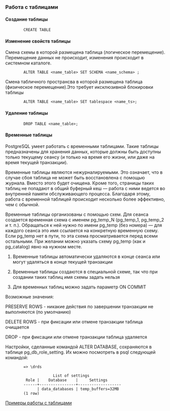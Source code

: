 ### Работа с таблицами
#### Создание таблицы
            CREATE TABLE

#### Изменение свойств таблицы

Смена схемы в которой размещена таблица (логическое перемещение). Перемещение данных не происходит, изменения происходит в системном каталоге.

            ALTER TABLE <name_table> SET SCHEMA <name_schema> ; 
            
 Смена табличного пространсва в которой размещена таблица (физическое перемещение).Это требует иксклюзивной блокировки таблицы           
            
            ALTER TABLE <name_table> SET tablespace <name_ts>; 

#### Удаление таблицы
            DROP TABLE <name_table>;
               
#### Временные таблицы

PostgreSQL умеет работать с временными таблицами. Такие таблицы предназначены для хранения данных, которые должны быть доступны 
только текущему сеансу (и только на время его жизни, или даже на время текущей транзакции).

Временные таблицы являются нежурналируемыми. Это означает, что в случае сбоя таблица не может быть восстановлена с помощью 
журнала. Вместо этого будет очищена. Кроме того, страницы таких таблиц не попадают в общий буферный кеш — работа с ними ведется 
во внутренней памяти обслуживающего процесса. Благодаря этому, работа с временной таблицей происходит несколько более 
эффективно, чем с обычной.

Временные таблицы организованы с помощью схем. Для сеанса создается временная схема с именем pg_temp_N (pg_temp_1, pg_temp_2 и т. п.). 
Обращаться к ней нужно по имени pg_temp (без номера) — для каждого сеанса это имя ссылается на конкретную временную схему.
Если pg_temp нет в пути, то эта схема просматривается перед всеми остальными. При желании можно указать схему pg_temp (как и pg_catalog) явно на нужном месте.


1. Временные таблицы автоматически удаляются в конце сеанса или могут удаляться в конце текущей транзакции

2. Временные таблицы создаются в специальной схеме, так что при создании таких таблиц имя схемы задать нельзя

3. Для временных таблиц можно задать параметр ON COMMIT
 
Возможные значения:
     
  PRESERVE ROWS - никакие действия по завершении транзакции не выполняются (по умолчанию)
        
  DELETE ROWS   - при фиксации или отмене транзакции таблица очищается
        
  DROP          - при фиксации или отмене транзакции таблица удаляется 
  
  Настройки, сделанные командой ALTER DATABASE, сохраняются в таблице pg_db_role_setting. Их можно посмотреть в psql следующей командой:

            => \drds

                         List of settings
             Role |    Database    |     Settings      
            ------+----------------+-------------------
                  | data_databases | temp_buffers=32MB
            (1 row)            

[Примеры работы с таблицами](https://github.com/Aleksey-10081967/Postgresql-study/blob/main/psql_query/tables/examples/work_tables.md)
